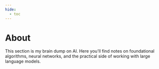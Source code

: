 ```yaml
---
hide:
  - toc
---
```


# About

This section is my brain dump on AI.
Here you'll find notes on foundational algorithms, neural networks, and the practical side of working with large language models.
